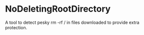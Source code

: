 # NoDeletingRootDirectory

A tool to detect pesky rm -rf / in files downloaded to provide extra protection.
